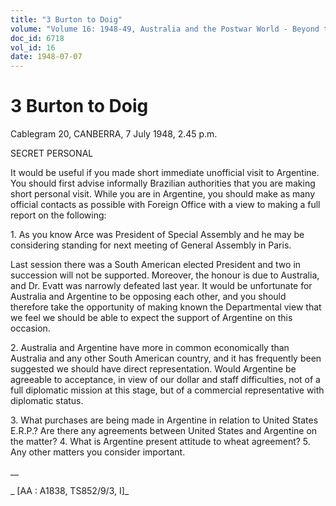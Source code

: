 ```yaml
---
title: "3 Burton to Doig"
volume: "Volume 16: 1948-49, Australia and the Postwar World - Beyond the Region"
doc_id: 6718
vol_id: 16
date: 1948-07-07
---
```


# 3 Burton to Doig

Cablegram 20, CANBERRA, 7 July 1948, 2.45 p.m.

SECRET PERSONAL

It would be useful if you made short immediate unofficial visit to Argentine. You should first advise informally Brazilian authorities that you are making short personal visit. While you are in Argentine, you should make as many official contacts as possible with Foreign Office with a view to making a full report on the following:

1\. As you know Arce was President of Special Assembly and he may be considering standing for next meeting of General Assembly in Paris.

Last session there was a South American elected President and two in succession will not be supported. Moreover, the honour is due to Australia, and Dr. Evatt was narrowly defeated last year. It would be unfortunate for Australia and Argentine to be opposing each other, and you should therefore take the opportunity of making known the Departmental view that we feel we should be able to expect the support of Argentine on this occasion.

2\. Australia and Argentine have more in common economically than Australia and any other South American country, and it has frequently been suggested we should have direct representation. Would Argentine be agreeable to acceptance, in view of our dollar and staff difficulties, not of a full diplomatic mission at this stage, but of a commercial representative with diplomatic status.

3\. What purchases are being made in Argentine in relation to United States E.R.P.? Are there any agreements between United States and Argentine on the matter? 4. What is Argentine present attitude to wheat agreement? 5. Any other matters you consider important.

__

_ [AA : A1838, TS852/9/3, I]_

